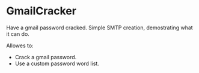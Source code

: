 # GmailCracker
Have a gmail password cracked. Simple SMTP creation, demostrating what it can do.

Allowes to:
- Crack a gmail password.
- Use a custom password word list.
